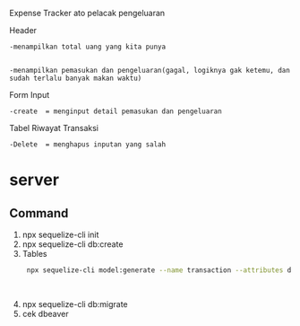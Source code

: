 Expense Tracker ato pelacak pengeluaran

Header


    -menampilkan total uang yang kita punya


    -menampilkan pemasukan dan pengeluaran(gagal, logiknya gak ketemu, dan sudah terlalu banyak makan waktu)


Form Input


    -create  = menginput detail pemasukan dan pengeluaran
    


Tabel Riwayat Transaksi

   
    -Delete  = menghapus inputan yang salah

# server

## Command 

1. npx sequelize-cli init
2. npx sequelize-cli db:create
3. Tables
   ```bash
    npx sequelize-cli model:generate --name transaction --attributes date:string,detail:string,categories:string,amount:integer
    
    
   ```
4. npx sequelize-cli db:migrate
5. cek dbeaver